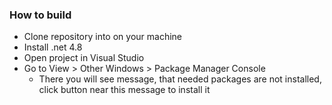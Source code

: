 
### How to build
- Clone repository into on your machine
- Install .net 4.8
- Open project in Visual Studio
- Go to View > Other Windows > Package Manager Console
  - There you will see message, that needed packages are not installed, click button near this message to install it
